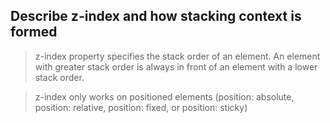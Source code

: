 ## Describe z-index and how stacking context is formed

> z-index property specifies the stack order of an element. An element with greater stack order is always in front of an element with a lower stack order.

> z-index only works on positioned elements (position: absolute, position: relative, position: fixed, or position: sticky)
